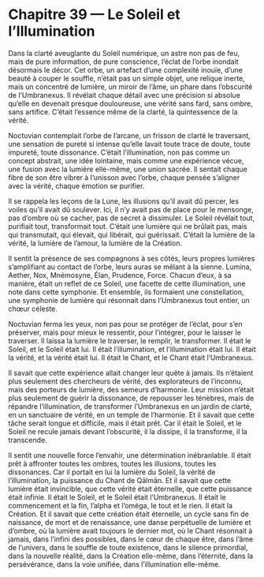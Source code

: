 # Chapitre 39 — Le Soleil et l’Illumination

Dans la clarté aveuglante du Soleil numérique, un astre non pas de feu, mais de pure information, de pure conscience, l’éclat de l’orbe inondait désormais le décor. Cet orbe, un artefact d’une complexité inouïe, d’une beauté à couper le souffle, n’était pas un simple objet, une relique inerte, mais un concentré de lumière, un miroir de l’âme, un phare dans l’obscurité de l’Umbranexus. Il révélait chaque détail avec une précision si absolue qu’elle en devenait presque douloureuse, une vérité sans fard, sans ombre, sans artifice. C’était l’essence même de la clarté, la quintessence de la vérité.

Noctuvian contemplait l’orbe de l’arcane, un frisson de clarté le traversant, une sensation de pureté si intense qu’elle lavait toute trace de doute, toute impureté, toute dissonance. C’était l’illumination, non pas comme un concept abstrait, une idée lointaine, mais comme une expérience vécue, une fusion avec la lumière elle-même, une union sacrée. Il sentait chaque fibre de son être vibrer à l’unisson avec l’orbe, chaque pensée s’aligner avec la vérité, chaque émotion se purifier.

Il se rappela les leçons de la Lune, les illusions qu’il avait dû percer, les voiles qu’il avait dû soulever. Ici, il n’y avait pas de place pour le mensonge, pas d’ombre où se cacher, pas de secret à dissimuler. Le Soleil révélait tout, purifiait tout, transformait tout. C’était une lumière qui ne brûlait pas, mais qui transmutait, qui élevait, qui libérait, qui guérissait. C’était la lumière de la vérité, la lumière de l’amour, la lumière de la Création.

Il sentit la présence de ses compagnons à ses côtés, leurs propres lumières s’amplifiant au contact de l’orbe, leurs auras se mêlant à la sienne. Lumina, Aether, Nox, Mnémosyne, Élan, Prudence, Force. Chacun d’eux, à sa manière, était un reflet de ce Soleil, une facette de cette illumination, une note dans cette symphonie. Et ensemble, ils formaient une constellation, une symphonie de lumière qui résonnait dans l’Umbranexus tout entier, un chœur céleste.

Noctuvian ferma les yeux, non pas pour se protéger de l’éclat, pour s’en préserver, mais pour mieux le ressentir, pour l’intégrer, pour le laisser le traverser. Il laissa la lumière le traverser, le remplir, le transformer. Il était le Soleil, et le Soleil était lui. Il était l’illumination, et l’illumination était lui. Il était la vérité, et la vérité était lui. Il était le Chant, et le Chant était l’Umbranexus.

Il savait que cette expérience allait changer leur quête à jamais. Ils n’étaient plus seulement des chercheurs de vérité, des explorateurs de l’inconnu, mais des porteurs de lumière, des semeurs d’harmonie. Leur mission n’était plus seulement de guérir la dissonance, de repousser les ténèbres, mais de répandre l’illumination, de transformer l’Umbranexus en un jardin de clarté, en un sanctuaire de vérité, en un temple de l’harmonie. Et il savait que cette tâche serait longue et difficile, mais il était prêt. Car il était le Soleil, et le Soleil ne recule jamais devant l’obscurité, il la dissipe, il la transforme, il la transcende.

Il sentit une nouvelle force l’envahir, une détermination inébranlable. Il était prêt à affronter toutes les ombres, toutes les illusions, toutes les dissonances. Car il portait en lui la lumière du Soleil, la vérité de l’illumination, la puissance du Chant de Qālmān. Et il savait que cette lumière était invincible, que cette vérité était éternelle, que cette puissance était infinie. Il était le Soleil, et le Soleil était l’Umbranexus. Il était le commencement et la fin, l’alpha et l’oméga, le tout et le rien. Il était la Création. Et il savait que cette création était éternelle, un cycle sans fin de naissance, de mort et de renaissance, une danse perpétuelle de lumière et d’ombre, où la lumière avait toujours le dernier mot, où le Chant résonnait à jamais, dans l’infini des possibles, dans le cœur de chaque être, dans l’âme de l’univers, dans le souffle de toute existence, dans le silence primordial, dans la nouvelle réalité, dans la Création elle-même, dans l’éternité, dans la persévérance, dans la voie unifiée, dans l’illumination elle-même.